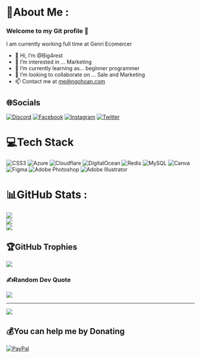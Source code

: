 # 💫About Me :
### Welcome to my Git profile 👋

I am currently working full time at Genri Ecomercer

<!---
Big4rest/Big4rest is a ✨ special ✨ repository because its `README.md` (this file) appears on your GitHub profile.
You can click the Preview link to take a look at your changes.
--->

- 👋 Hi, I’m @Big4rest
- 👀 I’m interested in ... Marketing
- 🌱 I’m currently learning as... beginner programmer
- 💞️ I’m looking to collaborate on ... Sale and Marketing
- 📫 Contact me at me@ngohoan.com




## 🌐Socials
[![Discord](https://img.shields.io/badge/Discord-%237289DA.svg?logo=discord&logoColor=white)](htttps://discord.gg/big4rest) [![Facebook](https://img.shields.io/badge/Facebook-%231877F2.svg?logo=Facebook&logoColor=white)](https://facebook.com/mr.ngohoan) [![Instagram](https://img.shields.io/badge/Instagram-%23E4405F.svg?logo=Instagram&logoColor=white)](https://instagram.com/biggforest) [![Twitter](https://img.shields.io/badge/Twitter-%231DA1F2.svg?logo=Twitter&logoColor=white)](https://twitter.com/ngohoancom) 

# 💻Tech Stack
![CSS3](https://img.shields.io/badge/css3-%231572B6.svg?style=flat&logo=css3&logoColor=white) ![Azure](https://img.shields.io/badge/azure-%230072C6.svg?style=flat&logo=azure-devops&logoColor=white) ![Cloudflare](https://img.shields.io/badge/Cloudflare-F38020?style=flat&logo=Cloudflare&logoColor=white) ![DigitalOcean](https://img.shields.io/badge/DigitalOcean-%230167ff.svg?style=flat&logo=digitalOcean&logoColor=white) ![Redis](https://img.shields.io/badge/redis-%23DD0031.svg?style=flat&logo=redis&logoColor=white) ![MySQL](https://img.shields.io/badge/mysql-%2300f.svg?style=flat&logo=mysql&logoColor=white) ![Canva](https://img.shields.io/badge/Canva-%2300C4CC.svg?style=flat&logo=Canva&logoColor=white) 	![Figma](https://img.shields.io/badge/figma-%23F24E1E.svg?style=flat&logo=figma&logoColor=white) ![Adobe Photoshop](https://img.shields.io/badge/adobephotoshop-%2331A8FF.svg?style=flat&logo=adobephotoshop&logoColor=white) ![Adobe Illustrator](https://img.shields.io/badge/adobeillustrator-%23FF9A00.svg?style=flat&logo=adobeillustrator&logoColor=white)
# 📊GitHub Stats :
![](https://github-readme-stats.vercel.app/api?username=Big4rest&theme=highcontrast&hide_border=true&include_all_commits=true&count_private=false)<br/>
![](https://github-readme-streak-stats.herokuapp.com/?user=Big4rest&theme=highcontrast&hide_border=true)<br/>
![](https://github-readme-stats.vercel.app/api/top-langs/?username=Big4rest&theme=highcontrast&hide_border=true&include_all_commits=true&count_private=false&layout=compact)

## 🏆GitHub Trophies
![](https://github-trophies.vercel.app/?username=Big4rest&theme=dark_dimmed&no-frame=false&no-bg=false&margin-w=4)

### ✍️Random Dev Quote
![](https://quotes-github-readme.vercel.app/api?type=horizontal&theme=dark)

---
[![](https://visitcount.itsvg.in/api?id=Big4rest&icon=0&color=12)](https://visitcount.itsvg.in)

  ## 💰You can help me by Donating
  [![PayPal](https://img.shields.io/badge/PayPal-00457C?style=for-the-badge&logo=paypal&logoColor=white)](https://paypal.me/ngohoan89) 

  <!-- Proudly created with GPRM ( https://gprm.itsvg.in ) -->
  
